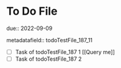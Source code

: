 # To Do File

due:: 2022-09-09

metadatafield:: todoTestFile_187\_11

- [ ] Task of todoTestFile_187 1 [[Query me]]
- [ ] Task of todoTestFile_187 2
